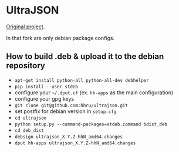 # UltraJSON


[Original project](https://github.com/esnme/ultrajson).

In that fork are only debian package configs.

## How to build .deb & upload it to the debian repository

* `apt-get install python-all python-all-dev debhelper`
* `pip install --user stdeb`
* configure your `~/.dput.cf` (ex. `hh-apps` as the main configuration)
* configure your gpg keys
* `git clone git@github.com:hhru/ultrajson.git`
* set postfix for debian version in `setup.cfg`
* `cd ultrajson`
* `python setup.py --command-packages=stdeb.command bdist_deb`
* `cd deb_dist`
* `debsign ultrajson_X.Y.Z-hhN_amd64.changes`
* `dput hh-apps ultrajson_X.Y.Z-hhN_amd64.changes`

